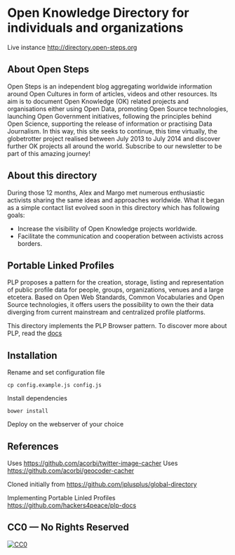 Open Knowledge Directory for individuals and organizations
=========

Live instance http://directory.open-steps.org

## About Open Steps

Open Steps is an independent blog aggregating worldwide information around Open Cultures in form of articles, videos and other resources. Its aim is to document Open Knowledge (OK) related projects and organisations either using Open Data, promoting Open Source technologies, launching Open Government initiatives, following the principles behind Open Science, supporting the release of information or practising Data Journalism. In this way, this site seeks to continue, this time virtually, the globetrotter project realised between July 2013 to July 2014 and discover further OK projects all around the world. Subscribe to our newsletter to be part of this amazing journey!

## About this directory

During those 12 months, Alex and Margo met numerous enthusiastic activists sharing the same ideas and approaches worldwide. What it began as a simple contact list evolved soon in this directory which has following goals:

  * Increase the visibility of Open Knowledge projects worldwide.
  * Facilitate the communication and cooperation between activists across borders.

## Portable Linked Profiles

PLP proposes a pattern for the creation, storage, listing and representation of public profile data for people, groups, organizations, venues and a large etcetera. Based on Open Web Standards, Common Vocabularies and Open Source technologies, it offers users the possibility to own the their data diverging from current mainstream and centralized profile platforms.

This directory implements the PLP Browser pattern. To discover more about PLP, read the [docs](https://www.github.com/hackers4peace/plp-docs)

## Installation

Rename and set configuration file
```
cp config.example.js config.js
```

Install dependencies
```
bower install
```
Deploy on the webserver of your choice

## References

Uses https://github.com/acorbi/twitter-image-cacher
Uses https://github.com/acorbi/geocoder-cacher

Cloned initially from https://github.com/jplusplus/global-directory

Implementing Portable Linled Profiles https://github.com/hackers4peace/plp-docs

## CC0 — No Rights Reserved

[![CC0](http://i.creativecommons.org/p/zero/1.0/88x31.png)](http://creativecommons.org/about/cc0)
